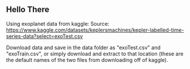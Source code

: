 ## Hello There

Using exoplanet data from kaggle:
Source: https://www.kaggle.com/datasets/keplersmachines/kepler-labelled-time-series-data?select=exoTest.csv

Download data and save in the data folder as "exoTest.csv" and "exoTrain.csv", or simply download and extract to that location (these are the default names of the two files from downloading off of kaggle).